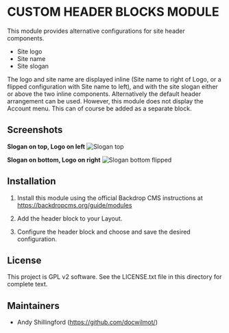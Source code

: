 
CUSTOM HEADER BLOCKS MODULE
=================

This module provides alternative configurations for site header components. 
- Site logo
- Site name
- Site slogan

The logo and site name are displayed inline (Site name to right of Logo, or a 
flipped configuration with Site name to left), and with the site slogan either 
or above the two inline components.
Alternatively the default header arrangement can be used. However, this module 
does not display the Account menu. This can of course be added as a separate 
block.

Screenshots
-----------

**Slogan on top, Logo on left**
![Slogan top](/../screenshots/screenshots/slogan-top.PNG?raw=true "Slogan top")

**Slogan on bottom, Logo on right**
![Slogan bottom flipped](/../screenshots/screenshots/slogan-bottom-flipped.PNG?raw=true "Slogan bottom flipped")


Installation
------------
1. Install this module using the official Backdrop CMS instructions at 
https://backdropcms.org/guide/modules

2. Add the header block to your Layout.

3. Configure the header block and choose and save the desired configuration.

License
-------

This project is GPL v2 software. See the LICENSE.txt file in this directory for
complete text.

Maintainers
-----------

- Andy Shillingford (https://github.com/docwilmot/)
